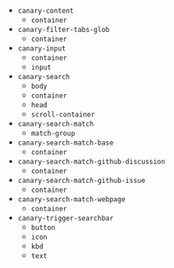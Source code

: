- `canary-content`
  - `container`
- `canary-filter-tabs-glob`
  - `container`
- `canary-input`
  - `container`
  - `input`
- `canary-search`
  - `body`
  - `container`
  - `head`
  - `scroll-container`
- `canary-search-match`
  - `match-group`
- `canary-search-match-base`
  - `container`
- `canary-search-match-github-discussion`
  - `container`
- `canary-search-match-github-issue`
  - `container`
- `canary-search-match-webpage`
  - `container`
- `canary-trigger-searchbar`
  - `button`
  - `icon`
  - `kbd`
  - `text`
